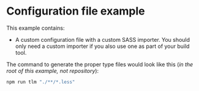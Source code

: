 # Configuration file example

This example contains:

- A custom configuration file with a custom SASS importer. You should only need a custom importer if you also use one as part of your build tool.

The command to generate the proper type files would look like this (_in the root of this example, not repository_):

```bash
npm run tlm "./**/*.less"
```
